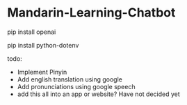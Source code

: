 # Mandarin-Learning-Chatbot
 
pip install openai

pip install python-dotenv

todo:
- Implement Pinyin
- Add english translation using google
- Add pronunciations using google speech
- add this all into an app or website? Have not decided yet
